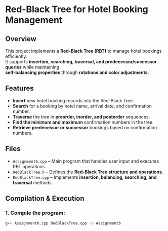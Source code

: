 # Red-Black Tree for Hotel Booking Management

## Overview  
This project implements a **Red-Black Tree (RBT)** to manage hotel bookings efficiently.  
It supports **insertion, searching, traversal, and predecessor/successor queries** while maintaining  
**self-balancing properties** through **rotations and color adjustments**.

## Features  
- **Insert** new hotel booking records into the Red-Black Tree.  
- **Search** for a booking by hotel name, arrival date, and confirmation number.  
- **Traverse** the tree in **preorder, inorder, and postorder** sequences.  
- **Find the minimum and maximum** confirmation numbers in the tree.  
- **Retrieve predecessor or successor** bookings based on confirmation numbers.  

## Files  
- `Assignment6.cpp` – Main program that handles user input and executes RBT operations.  
- `RedBlackTree.h` – Defines the **Red-Black Tree structure and operations**.  
- `RedBlackTree.cpp` – Implements **insertion, balancing, searching, and traversal** methods.  

## Compilation & Execution  
### **1. Compile the program:**  
```bash
g++ Assignment6.cpp RedBlackTree.cpp -o Assignment6
